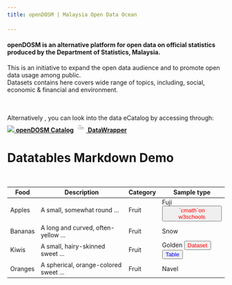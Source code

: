 ```yaml
---
title: openDOSM | Malaysia Open Data Ocean

---
```

#### **openDOSM** is an alternative platform for open data on official statistics produced by the Department of Statistics, Malaysia.

This is an initiative to expand the open data audience and to promote open data usage among public.  
Datasets contains here covers wide range of topics, including, social, economic & financial and environment.

<br><br>
Alternatively , you can look into the data eCatalog by accessing through: <br>
[<img src="https://s18955.pcdn.co/wp-content/uploads/2018/02/github.png" width="25"/> **openDOSM Catalog**](http://statsgen.cloud/openDOSM/resources.html)
[<img src="https://raw.githubusercontent.com/DOSM-GitHub/opendosm/master/images/datawrapper.png" width="25"/> **DataWrapper**](https://datawrapper.dwcdn.net/Wc0Zl/9/)

<div data-type="AwesomeTableView" data-filters="false" data-viewID="-N7O66axofbp0vkpBgAN"></div>

<head>
  <meta charset="UTF-8">
  <title>CodePen - Datatables markdown demo</title>
  <link rel='stylesheet' href='https://cdn.datatables.net/1.10.21/css/jquery.dataTables.min.css'><link rel="stylesheet" href="./style.css">

</head>
<body>
<!-- partial:index.partial.html -->
<h1>Datatables Markdown Demo</h1>
<br>
<div id="my-table">
<!-- The pre-processor for this pen is set to Markdown   -->
<table>
<thead>
<tr>
<th>Food</th>
<th>Description</th>
<th>Category</th>
<th>Sample type</th>
</tr>
</thead>
<tbody>
<tr>
<td>Apples</td>
<td>A small, somewhat round ...</td>
<td>Fruit</td>
<td>Fuji <a><button name="button" style = "color: red" onclick="https://www.w3schools.com/CPP/cpp_math.asp">`cmath`on w3schools</button></a></td>
</tr>
<tr>
<td>Bananas</td>
<td>A long and curved, often-yellow ...</td>
<td>Fruit</td>
<td>Snow</td>
</tr>
<tr>
<td>Kiwis</td>
<td>A small, hairy-skinned sweet ...</td>
<td>Fruit</td>
<td>Golden <button name="button" style = "color: red" onclick="http://www.google.com">Dataset</button> <button name="button" style = "color: blue" onclick="http://www.yahoo.com">Table</button></td>
</tr>
<tr>
<td>Oranges</td>
<td>A spherical, orange-colored sweet ...</td>
<td>Fruit</td>
<td>Navel</td>
</tr>
</tbody>
</table>
</div>
<!-- partial -->
  <script src='https://code.jquery.com/jquery-3.5.1.js'></script>
<script src='https://cdn.datatables.net/1.10.21/js/jquery.dataTables.min.js'></script><script  src="./script.js"></script>

